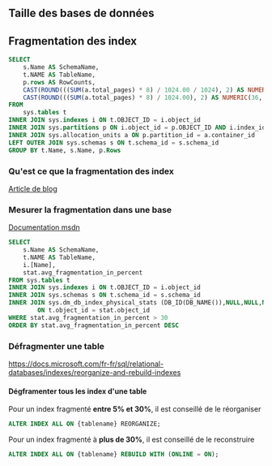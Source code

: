 ﻿## Taille des bases de données

## Fragmentation des index
```` sql
SELECT 
    s.Name AS SchemaName,
    t.NAME AS TableName,
    p.rows AS RowCounts,
    CAST(ROUND(((SUM(a.total_pages) * 8) / 1024.00 / 1024), 2) AS NUMERIC(36, 2)) AS TotalSpaceGB,
    CAST(ROUND(((SUM(a.total_pages) * 8) / 1024.00), 2) AS NUMERIC(36, 2)) AS TotalSpaceMB
FROM 
    sys.tables t
INNER JOIN sys.indexes i ON t.OBJECT_ID = i.object_id
INNER JOIN sys.partitions p ON i.object_id = p.OBJECT_ID AND i.index_id = p.index_id
INNER JOIN sys.allocation_units a ON p.partition_id = a.container_id
LEFT OUTER JOIN sys.schemas s ON t.schema_id = s.schema_id
GROUP BY t.Name, s.Name, p.Rows
````


### Qu'est ce que la fragmentation des index
[Article de blog](https://blog.developpez.com/mikedavem/p10152/sql-server-2005/architecture/fragmentation_des_indexes_et_fragments_q)

### Mesurer la fragmentation dans une base
[Documentation msdn](https://docs.microsoft.com/fr-fr/sql/relational-databases/system-dynamic-management-views/sys-dm-db-index-physical-stats-transact-sql)

```` sql
SELECT 
    s.Name AS SchemaName,
    t.NAME AS TableName,
    i.[Name],
    stat.avg_fragmentation_in_percent
FROM sys.tables t
INNER JOIN sys.indexes i ON t.OBJECT_ID = i.object_id
INNER JOIN sys.schemas s ON t.schema_id = s.schema_id
INNER JOIN sys.dm_db_index_physical_stats (DB_ID(DB_NAME()),NULL,NULL,NULL,NULL) stat
        ON t.object_id = stat.object_id
WHERE stat.avg_fragmentation_in_percent > 30
ORDER BY stat.avg_fragmentation_in_percent DESC
````
### Défragmenter une table
https://docs.microsoft.com/fr-fr/sql/relational-databases/indexes/reorganize-and-rebuild-indexes

#### Dégframenter tous les index d'une table

Pour un index fragmenté **entre  5% et 30%**, il est conseillé de le réorganiser
```` sql
ALTER INDEX ALL ON {tablename} REORGANIZE;
````

Pour un index fragmenté à **plus de 30%**, il est conseillé de le reconstruire
```` sql
ALTER INDEX ALL ON {tablename} REBUILD WITH (ONLINE = ON);
````